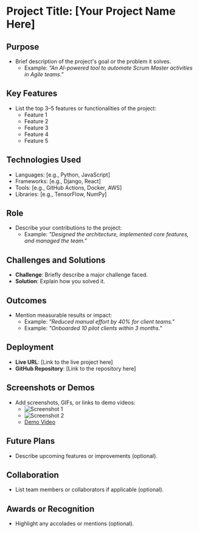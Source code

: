 # Project Title: [Your Project Name Here]

## Purpose
- Brief description of the project's goal or the problem it solves.
  - Example: *"An AI-powered tool to automate Scrum Master activities in Agile teams."*

## Key Features
- List the top 3–5 features or functionalities of the project:
  - Feature 1
  - Feature 2
  - Feature 3
  - Feature 4
  - Feature 5

## Technologies Used
- Languages: [e.g., Python, JavaScript]
- Frameworks: [e.g., Django, React]
- Tools: [e.g., GitHub Actions, Docker, AWS]
- Libraries: [e.g., TensorFlow, NumPy]

## Role
- Describe your contributions to the project:
  - Example: *"Designed the architecture, implemented core features, and managed the team."*

## Challenges and Solutions
- **Challenge**: Briefly describe a major challenge faced.
- **Solution**: Explain how you solved it.

## Outcomes
- Mention measurable results or impact:
  - Example: *"Reduced manual effort by 40% for client teams."*
  - Example: *"Onboarded 10 pilot clients within 3 months."*

## Deployment
- **Live URL**: [Link to the live project here]
- **GitHub Repository**: [Link to the repository here]

## Screenshots or Demos
- Add screenshots, GIFs, or links to demo videos:
  - ![Screenshot 1](#)
  - ![Screenshot 2](#)
  - [Demo Video](#)

## Future Plans
- Describe upcoming features or improvements (optional).

## Collaboration
- List team members or collaborators if applicable (optional).

## Awards or Recognition
- Highlight any accolades or mentions (optional).
